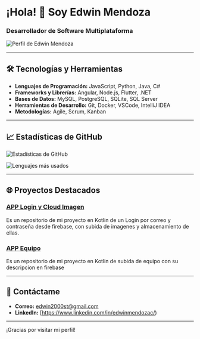 # ¡Hola! 👋 Soy Edwin Mendoza

### Desarrollador de Software Multiplataforma

![Perfil de Edwin Mendoza](https://drive.google.com/uc?export=view&id=1SwAS1zSfiCFZlRKT76sgR8dOybBj2qGF
)

---

## 🛠️ Tecnologías y Herramientas

- **Lenguajes de Programación:** JavaScript, Python, Java, C#
- **Frameworks y Librerías:** Angular, Node.js, Flutter, .NET
- **Bases de Datos:** MySQL, PostgreSQL, SQLite, SQL Server
- **Herramientas de Desarrollo:** Git, Docker, VSCode, IntelliJ IDEA
- **Metodologías:** Agile, Scrum, Kanban

---

## 📈 Estadísticas de GitHub

![Estadísticas de GitHub](https://github-readme-stats.vercel.app/api?username=MendozaSecond&show_icons=true&theme=radical)

![Lenguajes más usados](https://github-readme-stats.vercel.app/api/top-langs/?username=MendozaSecond&layout=compact&theme=radical)

---

## 🌐 Proyectos Destacados

### [APP Login y Cloud Imagen](https://github.com/MendozaSecond/App-mobil-Autenticacion-Firebase)
Es un repositorio de mi proyecto en Kotlin de un Login por correo y contraseña desde firebase, con subida de imagenes y almacenamiento de ellas.

### [APP Equipo](https://github.com/MendozaSecond/U2Taller)
Es un repositorio de mi proyecto en Kotlin de subida de equipo con su descripcion en firebase

---

## 💬 Contáctame

- **Correo:** edwin2000st@gmail.com
- **LinkedIn:** [https://www.linkedin.com/in/edwinmendozac/)
---

¡Gracias por visitar mi perfil!
